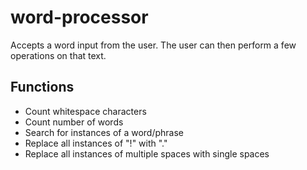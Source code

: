 # word-processor
Accepts a word input from the user. The user can then perform a few operations on that text.

## Functions
- Count whitespace characters
- Count number of words
- Search for instances of a word/phrase
- Replace all instances of "!" with "."
- Replace all instances of multiple spaces with single spaces
